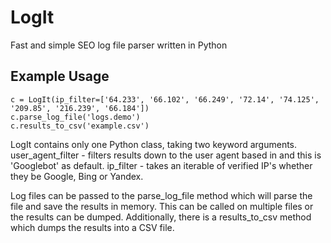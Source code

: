 # LogIt
Fast and simple SEO log file parser written in Python

## Example Usage
```python3
c = LogIt(ip_filter=['64.233', '66.102', '66.249', '72.14', '74.125', '209.85', '216.239', '66.184'])
c.parse_log_file('logs.demo')
c.results_to_csv('example.csv')
```
LogIt contains only one Python class, taking two keyword arguments. user_agent_filter - filters results down to the user agent based in and this is 'Googlebot' as default. ip_filter - takes an iterable of verified IP's whether they be Google, Bing or Yandex.

Log files can be passed to the parse_log_file method which will parse the file and save the results in memory. This can be called on multiple files or the results can be dumped. Additionally, there is a results_to_csv method which dumps the results into a CSV file.
